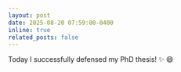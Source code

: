```yaml
---
layout: post
date: 2025-08-20 07:59:00-0400
inline: true
related_posts: false
---
```


Today I successfully defensed my PhD thesis! :sparkles: :smile:
